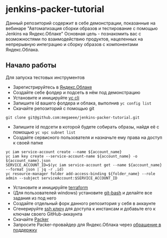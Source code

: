 # jenkins-packer-tutorial

Данный репозиторий содержит в себе демонстрации, показанные на вебинаре "Автоматизация сборки образов и тестирование с помощью Jenkins на Яндекс.Облаке"
Основная цель - познакомить вас с возможностями по взаимодействию продуктов, нацеленных на непрерывную интеграцию и сборку образов с компонентами Яндекс.Облака.

## Начало работы

Для запуска тестовых инструментов

* Зарегистрируйтесь в [Яндекс.Облаке](https://cloud.yandex.ru)
* Создайте себе фолдер и подсеть в нём под демонстрацию 
* Установите и иницируйте [yc cli](https://cloud.yandex.ru/docs/cli/quickstart)
* Запишите id вашего фолдера и облака, выполнив `yc config list`
* Скачайте репозиторий с помощью git
```
git clone git@github.com:megaeee/jenkins-packer-tutorial.git
```
* Запишите id подсети в которой будете собирать образы, найдя её с помощью `yc vpc subnet list`
* Создайте сервисного пользователя и назначьте ему права на доступ к своей папке
```
yc iam service-account create --name ${account_name}
yc iam key create --service-account-name ${account_name} -o ${account_name}.json
SERVICE_ACCOUNT_ID=$(yc iam service-account get --name ${account_name} --format json | jq -r .id)
yc resource-manager folder add-access-binding ${folder_name} --role admin --subject serviceAccount:$SERVICE_ACCOUNT_ID
```
* Установите и иницируйте [terraform](https://www.terraform.io/downloads.html)
* (Для пользователей windows) установите [git-bash](https://gitforwindows.org) и делайте все задания из под него
* Создайте отдельный форк данного репозитория у себя в аккаунте
* Сгенерируйте [ssh ключ](https://git-scm.com/book/ru/v1/Git-на-сервере-Создание-открытого-SSH-ключа) для доступа к инстансам и добавьте его к ключам своего GitHub-аккаунта
* Скачайте [Packer](https://packer.io/downloads)
* Запросите Packer-провайдер для Яндекс.Облака через [обращение в поддержку](https://console.cloud.yandex.ru/support) 

